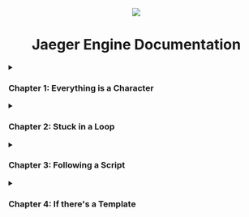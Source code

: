 <p align="center">
  <img src="https://jaeger-engine.web.app/assets/jaeger-engine.png"/>
</p>

<h1 align="center">Jaeger Engine Documentation</h1>
<details>
  <summary><h3>Chapter 1: Everything is a Character</h3></summary>
  <p>
    <code>var anything = new Character({...})</code><br/>
    From the backgrounds to collision blocks, NPCs and player characters, 
    everything you see on the game screen is a defined using a character object.
    The Character object is defined in characters.js and contains data that is used by the game engine to decide the characters state or behaviour on screen.
    <p>
      <code>'name':'mario',</code><br/>
      Like mario, block or powerup, it's a character's name.
    </p>
    <p>
      <code>'x':50</code><br/>
      The horizontal position, visible from 0 (left) to the value of the screen width (right).
    </p>
    <p>
      <code>'y':50</code><br/>
      The vertical position, visible from 0 (top) to the value of the screen height (bottom).
    </p>
    <p>
      <code>'width':100</code><br/>
      The horizontal span, drawn from the value of x (50) to to this value of the width (100).
    </p>
    <p>
      <code>'height':100</code><br/>
      The vertical span, drawn from the value of y (50) to to this value of the height (100).
    </p>
    <p>
      <code>'direction':90</code><br/>
      The clockwise angle around its imaginary z-axis, in degrees 0/360 (up) to 90 (right), to 180 (down), to 270 (left).  
    </p>
    <p>
      <code>'speed':0</code><br/>
      The starting and current speed, how much it changes its position by.
    </p>
    <p>
      <code>'angspeed':0</code><br/>
      The starting and current angular speed, how much it changes its direction/angle by.
    </p>
    <p>
      <code>'maxspeed':10</code><br/>
      The maximum speed allowed or possible.
    </p>
    <p>
      <code>'minspeed':0</code><br/>
      The minimum speed allowed or possible.
    </p>
    <p>
      <code>'mass':9</code><br/>
      I like to call it inertial influence, this is only used when physics is turned on.
    </p>
    <p>
      <code>'acceleration':0</code><br/>
      The starting or current acceleration, how much it changes its speed by.
    </p>
    <p>
      <code>'link':'https://link-to-image'</code><br/>
      Link to the image that that visually represents this, could be a jpeg or png or animated gif.
    </p>
    <p>
      <code>'physics':true</code><br/>
      Whether physics should be used or not, physics includes inertia, gravity, friction and collisions.
    </p>
    <p>
      <code>'gravity':0.9</code><br/>
      Newton would be embarassed, but this one works without crashing your computer.
    </p>
    <p>
      <code>'friction':0.7</code><br/>
      Friction coefficient or something, it's how contact affects speed or acceleration.
    </p>
    <p>
      <code>'massphysics':false</code><br/>
      If you want to crash your computer, you can turn this on. Used for planetary physics, fluid simulations? It's more accurate but use at your CPU's risk.
    </p>
    <p>
      <code>'input':{...}</code><br/>
      User inputs this character has actions for.
    </p>
  </p>
</details>
<details>
  <summary><h3>Chapter 2: Stuck in a Loop</h3></summary>
  <p>explain loop</p>
</details>
<details>
  <summary><h3>Chapter 3: Following a Script</h3></summary>
  <p>explain script</p>
</details>
<details>
<summary><h3>Chapter 4: If there's a Template</h3></summary>
<p>explain templates</p>
</details>
